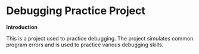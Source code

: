 # Debugging Practice Project

**Introduction**

This is a project used to practice debugging. The project simulates common program errors and is used to practice various debugging skills.
